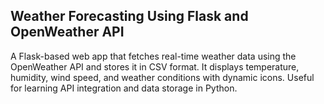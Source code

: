 ## Weather Forecasting Using Flask and OpenWeather API ##
A Flask-based web app that fetches real-time weather data using the OpenWeather API and stores it in CSV format. It displays temperature, humidity, wind speed, and weather conditions with dynamic icons. Useful for learning API integration and data storage in Python.
